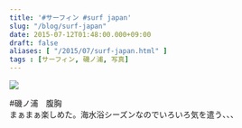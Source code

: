 ```yaml
---
title: '#サーフィン #surf japan'
slug: "/blog/surf-japan"
date: 2015-07-12T01:48:00.000+09:00
draft: false
aliases: [ "/2015/07/surf-japan.html" ]
tags : [サーフィン, 磯ノ浦, 写真]
---
```


  
![](https://68.media.tumblr.com/11cf153daedbb8faa3f19c2a67812da8/tumblr_nrckteOWhp1rwrdpxo1_1280.jpg)  

  
  

#磯ノ浦　腹胸　  
まぁまぁ楽しめた。海水浴シーズンなのでいろいろ気を遣う、、、